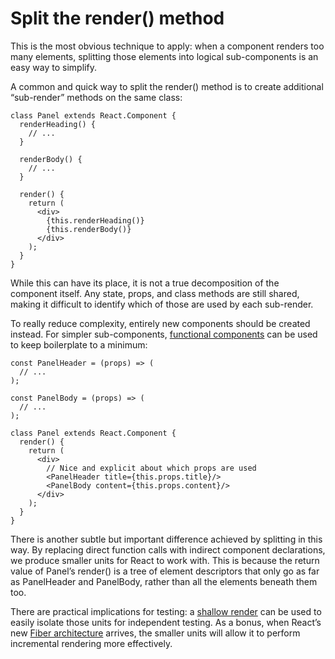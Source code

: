Split the render() method
=========================
This is the most obvious technique to apply: when a component renders too many elements, splitting those elements into logical sub-components is an easy way to simplify.

A common and quick way to split the render() method is to create additional “sub-render” methods on the same class:
```
class Panel extends React.Component {
  renderHeading() {
    // ...
  }

  renderBody() {
    // ...
  }

  render() {
    return (
      <div>
        {this.renderHeading()}
        {this.renderBody()}
      </div>
    );
  }
}
```

While this can have its place, it is not a true decomposition of the component itself. Any state, props, and class methods are still shared, making it difficult to identify which of those are used by each sub-render.

To really reduce complexity, entirely new components should be created instead. For simpler sub-components, [functional components](https://reactjs.org/docs/components-and-props.html#functional-and-class-components) can be used to keep boilerplate to a minimum:
```
const PanelHeader = (props) => (
  // ...
);

const PanelBody = (props) => (
  // ...
);

class Panel extends React.Component {
  render() {
    return (
      <div>
        // Nice and explicit about which props are used
        <PanelHeader title={this.props.title}/>
        <PanelBody content={this.props.content}/>
      </div>
    );
  }
}
```

There is another subtle but important difference achieved by splitting in this way. By replacing direct function calls with indirect component declarations, we produce smaller units for React to work with. This is because the return value of Panel’s render() is a tree of element descriptors that only go as far as PanelHeader and PanelBody, rather than all the elements beneath them too.

There are practical implications for testing: a [shallow render](https://reactjs.org/docs/shallow-renderer.html) can be used to easily isolate those units for independent testing. As a bonus, when React’s new [Fiber architecture](https://github.com/acdlite/react-fiber-architecture) arrives, the smaller units will allow it to perform incremental rendering more effectively.